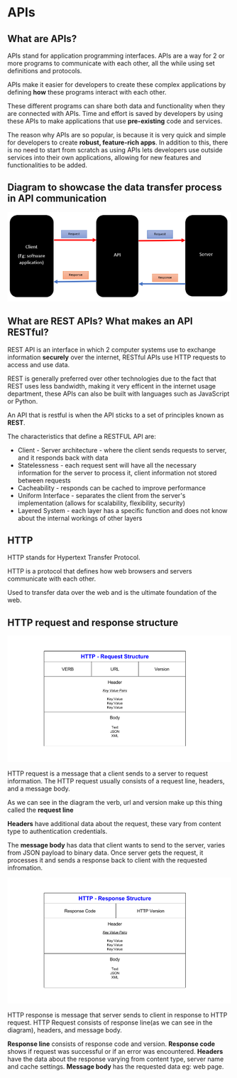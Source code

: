 # APIs

## What are APIs?

APIs stand for application programming interfaces.
APIs are a way for 2 or more programs to communicate with each other, all the while using 
set definitions and protocols.

APIs make it easier for developers to create these complex applications by defining **how** these programs interact with
each other.

These different programs can share both data and functionality when they are connected with APIs.
Time and effort is saved by developers by using these APIs to make applications that use **pre-existing** code and services.

The reason why APIs are so popular, is because it is very quick and simple for developers to create **robust, feature-rich apps**.
In addition to this, there is no need to start from scratch as using APIs lets developers use outside services into their
own applications, allowing for new features and functionalities to be added.

## Diagram to showcase the data transfer process in API communication

![Data Transfer Process](diagram34.png "Data transfer process")

## What are REST APIs? What makes an API RESTful?

REST API is an interface in which 2 computer systems use to exchange information **securely**
over the internet, RESTful APIs use HTTP requests to access and use data.

REST is generally preferred over other technologies due to the fact that REST uses
less bandwidth, making it very efficent in the internet usage department, these APIs can also be built
with languages such as JavaScript or Python.

An API that is restful is when the API sticks to a set of principles known as **REST**.

The characteristics that define a RESTFUL API are:
* Client - Server architecture - where the client sends requests to server, and it responds back with data
* Statelessness - each request sent will have all the necessary information for the server to process it, client information not stored between requests
* Cacheability - responds can be cached to improve performance
* Uniform Interface - separates the client from the server's implementation (allows for scalability, flexibility, security)
* Layered System - each layer has a specific function and does not know about the internal workings of other layers

## HTTP

HTTP stands for Hypertext Transfer Protocol.

HTTP is a protocol that defines how web browsers and servers communicate with each other.

Used to transfer data over the web and is the ultimate foundation of the web.

## HTTP request and response structure

![Request Structure](HTTP_request.png "Request Structure")

HTTP request is a message that a client sends to a server to request information.
The HTTP request usually consists of a request line, headers, and a message body.

As we can see in the diagram the verb, url and version make up this thing called the **request line**

**Headers** have additional data about the request, these vary from content type to authentication credentials.

The **message body** has data that client wants to send to the server, varies from JSON payload to binary data.
Once server gets the request, it processes it and sends a response back to client with the requested infromation.


![Response Structure](HTTP_response.png "Response Structure")

HTTP response is message that server sends to client in response to HTTP request.
HTTP Request consists of response line(as we can see in the diagram), headers, and message body.

**Response line** consists of response code and version. **Response code** shows if request was successful or if an error was encountered.
**Headers** have the data about the response varying from content type, server name and cache settings. 
**Message body** has the requested data eg: web page.



